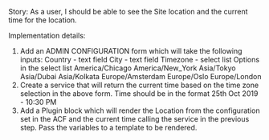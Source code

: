 Story: As a user, I should be able to see the Site location and the current time for the location.

Implementation details:
1. Add an ADMIN CONFIGURATION form which will take the following inputs:
	Country - text field
	City - text field
	Timezone - select list
	Options in the select list
	America/Chicago
	America/New_York
	Asia/Tokyo
	Asia/Dubai
	Asia/Kolkata
	Europe/Amsterdam
	Europe/Oslo
	Europe/London
2. Create a service that will return the current time based on the time zone selection in the above form. Time should be in the format 25th Oct 2019 - 10:30 PM
3. Add a Plugin block which will render the Location from the configuration set in the ACF and the current time calling the service in the previous step. 
 Pass the variables to a template to be rendered.
